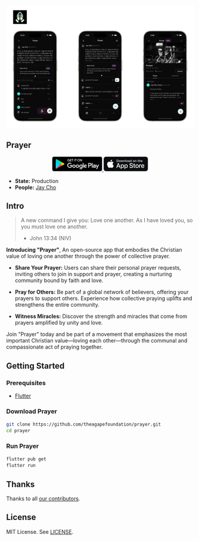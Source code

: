 <a href="http://www.crosswand.com/app/prayer"><img src="docs/screenshots/overview.png"></a>

## Prayer

<p align="center">
  <a href="https://play.google.com/store/apps/details?id=com.crosswand.prayer">
    <img 
      src="docs/badges/google-play-badge.png"
      alt="Google Play and the Google Play logo are trademarks of Google LLC."
      height="40"
    />
  </a>
  <a href="https://apps.apple.com/app/id6471775802
">
    <img 
      src="docs/badges/app-store-badge.png" 
      height="40"
    />
  </a>
</p>

- **State:** Production
- **People:** [Jay Cho](https://github.com/jaycho1214)

## Intro

> A new command I give you: Love one another. As I have loved you, so you must love one another.
>
> - John 13:34 (NIV)

**Introducing "Prayer"**, An open-source app that embodies the Christian value of loving one another through the power of collective prayer.

- **Share Your Prayer:** Users can share their personal prayer requests, inviting others to join in support and prayer, creating a nurturing community bound by faith and love.
  
- **Pray for Others:** Be part of a global network of believers, offering your prayers to support others. Experience how collective praying uplifts and strengthens the entire community.

- **Witness Miracles:** Discover the strength and miracles that come from prayers amplified by unity and love.

Join "Prayer" today and be part of a movement that emphasizes the most important Christian value—loving each other—through the communal and compassionate act of praying together.

## Getting Started

### Prerequisites

- [Flutter](https://flutter.dev/)

### Download Prayer
```sh
git clone https://github.com/theagapefoundation/prayer.git
cd prayer
```

### Run Prayer
```sh
flutter pub get
flutter run
```

## Thanks

Thanks to all [our contributors](/docs/contributors.md).

## License

MIT License. See [LICENSE](LICENSE).
